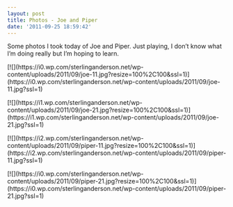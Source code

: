 ```yaml
---
layout: post
title: Photos - Joe and Piper
date: '2011-09-25 18:59:42'
---
```


Some photos I took today of Joe and Piper. Just playing, I don’t know what I’m doing really but I’m hoping to learn.

<dl class="gallery-item"><dt class="gallery-icon landscape">[![](https://i0.wp.com/sterlinganderson.net/wp-content/uploads/2011/09/joe-11.jpg?resize=100%2C100&amp;ssl=1)](https://i0.wp.com/sterlinganderson.net/wp-content/uploads/2011/09/joe-11.jpg?ssl=1)</dt></dl>
<dl class="gallery-item"><dt class="gallery-icon landscape">[![](https://i1.wp.com/sterlinganderson.net/wp-content/uploads/2011/09/joe-21.jpg?resize=100%2C100&amp;ssl=1)](https://i1.wp.com/sterlinganderson.net/wp-content/uploads/2011/09/joe-21.jpg?ssl=1)</dt></dl><dl class="gallery-item"><dt class="gallery-icon landscape">[![](https://i2.wp.com/sterlinganderson.net/wp-content/uploads/2011/09/piper-11.jpg?resize=100%2C100&amp;ssl=1)](https://i2.wp.com/sterlinganderson.net/wp-content/uploads/2011/09/piper-11.jpg?ssl=1)</dt></dl>
<dl class="gallery-item"><dt class="gallery-icon landscape">[![](https://i0.wp.com/sterlinganderson.net/wp-content/uploads/2011/09/piper-21.jpg?resize=100%2C100&amp;ssl=1)](https://i0.wp.com/sterlinganderson.net/wp-content/uploads/2011/09/piper-21.jpg?ssl=1)</dt></dl>
<!--kg-card-end: markdown-->